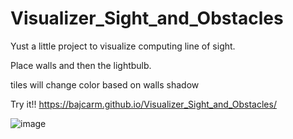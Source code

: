 # Visualizer_Sight_and_Obstacles

Yust a little project to visualize computing line of sight.

Place walls and then the lightbulb.

tiles will change color based on walls shadow

Try it!!
https://bajcarm.github.io/Visualizer_Sight_and_Obstacles/

![image](https://user-images.githubusercontent.com/102542768/168012262-62ce8a17-8340-4962-af05-fcf518fab7db.png)
